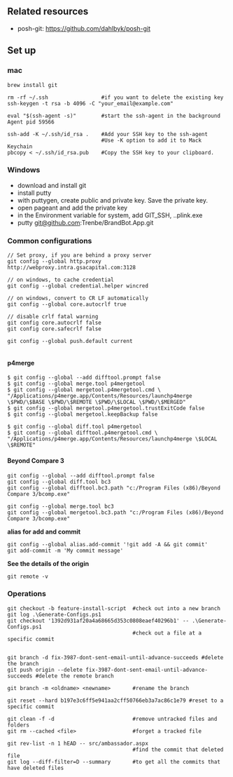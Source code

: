 ## Related resources

* posh-git: https://github.com/dahlbyk/posh-git

## Set up

### mac

```
brew install git

rm -rf ~/.ssh                 #if you want to delete the existing key
ssh-keygen -t rsa -b 4096 -C "your_email@example.com"

eval "$(ssh-agent -s)"        #start the ssh-agent in the background
Agent pid 59566

ssh-add -K ~/.ssh/id_rsa .    #Add your SSH key to the ssh-agent
                              #Use -K option to add it to Mack Keychain
pbcopy < ~/.ssh/id_rsa.pub    #Copy the SSH key to your clipboard.
```


### Windows

* download and install git
* install putty
* with puttygen, create public and private key. Save the private key. 
* open pageant and add the private key
* in the Environment variable for system, add GIT_SSH, ..plink.exe
* putty git@github.com:Trenbe/BrandBot.App.git


### Common configurations


```
// Set proxy, if you are behind a proxy server
git config --global http.proxy http://webproxy.intra.gsacapital.com:3128

// on windows, to cache credential
git config --global credential.helper wincred

// on windows, convert to CR LF automatically
git config --global core.autocrlf true

// disable crlf fatal warning
git config core.autocrlf false
git config core.safecrlf false

git config --global push.default current


```

#### p4merge

```
$ git config --global --add difftool.prompt false
$ git config --global merge.tool p4mergetool
$ git config --global mergetool.p4mergetool.cmd \
"/Applications/p4merge.app/Contents/Resources/launchp4merge \$PWD/\$BASE \$PWD/\$REMOTE \$PWD/\$LOCAL \$PWD/\$MERGED"
$ git config --global mergetool.p4mergetool.trustExitCode false
$ git config --global mergetool.keepBackup false

$ git config --global diff.tool p4mergetool
$ git config --global difftool.p4mergetool.cmd \
"/Applications/p4merge.app/Contents/Resources/launchp4merge \$LOCAL \$REMOTE"
```

#### Beyond Compare 3

```
git config --global --add difftool.prompt false
git config --global diff.tool bc3
git config --global difftool.bc3.path "c:/Program Files (x86)/Beyond Compare 3/bcomp.exe"

git config --global merge.tool bc3
git config --global mergetool.bc3.path "c:/Program Files (x86)/Beyond Compare 3/bcomp.exe"
```



**alias for add and commit**
```
git config --global alias.add-commit '!git add -A && git commit'
git add-commit -m 'My commit message'
```

**See the details of the origin**
```
git remote -v
```

### Operations

    git checkout -b feature-install-script  #check out into a new branch
    git log .\Generate-Configs.ps1
    git checkout '1392d931af20a4a68665d353c0808eaef40296b1' -- .\Generate-Configs.ps1 
                                            #check out a file at a specific commit


    git branch -d fix-3987-dont-sent-email-until-advance-succeeds #delete the branch
    git push origin --delete fix-3987-dont-sent-email-until-advance-succeeds #delete the remote branch

    git branch -m <oldname> <newname>       #rename the branch

    git reset --hard b197e3c6ff5e941aa2cff50766eb3a7ac86c1e79 #reset to a specific commit

    git clean -f -d                         #remove untracked files and folders
    git rm --cached <file>                  #forget a tracked file

    git rev-list -n 1 hEAD -- src/ambassador.aspx
                                            #find the commit that deleted file
    git log --diff-filter=D --summary       #to get all the commits that have deleted files
